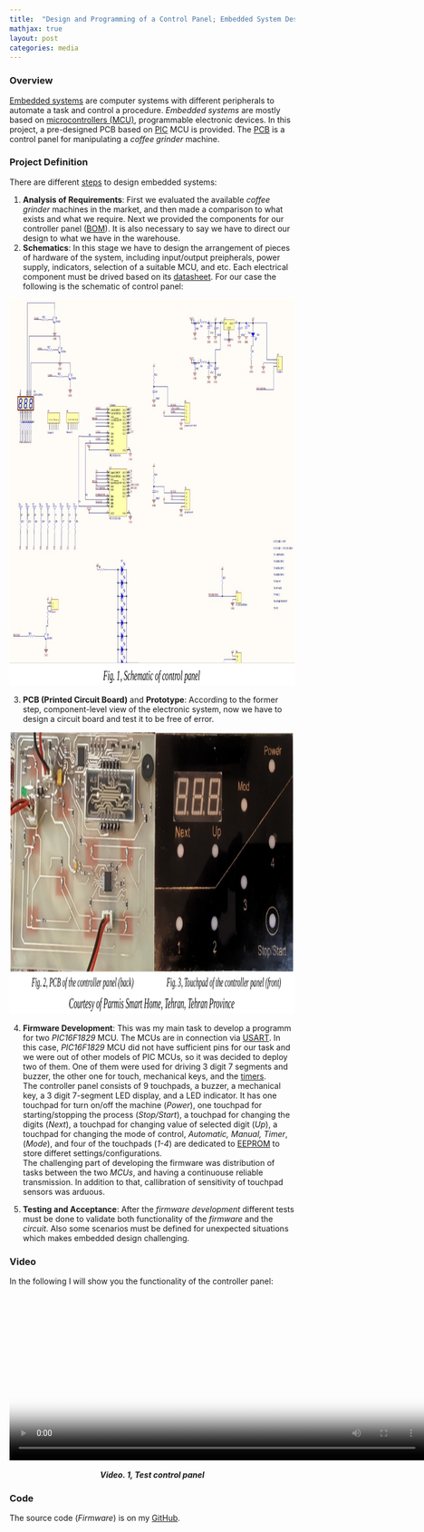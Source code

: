```yaml
---
title:  "Design and Programming of a Control Panel; Embedded System Design"
mathjax: true
layout: post
categories: media
---
```


### Overview

[Embedded systems](https://en.wikipedia.org/wiki/Embedded_system) are computer systems with different peripherals to automate a task and control a procedure. _Embedded systems_ are mostly based on [microcontrollers (MCU)](https://en.wikipedia.org/wiki/Microcontroller), programmable electronic devices. In this project, a pre-designed PCB based on [PIC](https://en.wikipedia.org/wiki/PIC_microcontrollers) MCU is provided. The [PCB](https://en.wikipedia.org/wiki/Printed_circuit_board) is a control panel for manipulating a _coffee grinder_ machine.

### Project Definition

There are different [steps](https://resources.pcb.cadence.com/blog/2020-the-steps-for-embedded-systems-design) to design embedded systems:
1. __Analysis of Requirements__: First we evaluated the available _coffee grinder_ machines in the market, and then made a comparison to what exists and what we require. Next we provided the components for our controller panel ([BOM](https://en.wikipedia.org/wiki/Bill_of_materials)). It is also necessary to say we have to direct our design to what we have in the warehouse.
2. __Schematics__: In this stage we have to design the arrangement of pieces of hardware of the system, including input/output preipherals, power supply, indicators, selection of a suitable MCU, and etc. Each electrical component must be drived based on its [datasheet](https://en.wikipedia.org/wiki/Datasheet). For our case the following is the schematic of control panel:

<p style="text-align:center;">
    <img width="981" height="682" src="/img/embedded_design/coffee_grinder_schematic.png" alt="schematic">
</p>

3. __PCB (Printed Circuit Board)__ and __Prototype__: According to the former step, component-level view of the electronic system, now we have to design a circuit board and test it to be free of error.

<p style="text-align:center;">
    <img width="1140" height="498" src="/img/embedded_design/controller_panel.png" alt="panel">
</p>

4. __Firmware Development__: This was my main task to develop a programm for two _PIC16F1829_ MCU. The MCUs are in connection via [USART](https://en.wikipedia.org/wiki/Universal_asynchronous_receiver-transmitter). In this case, _PIC16F1829_ MCU did not have sufficient pins for our task and we were out of other models of PIC MCUs, so it was decided to deploy two of them. One of them were used for driving 3 digit 7 segments and buzzer, the other one for touch, mechanical keys, and the [timers](https://www.microchip.com/en-us/products/microcontrollers-and-microprocessors/8-bit-mcus/core-independent-and-analog-peripherals/timer-peripheral). <br>
The controller panel consists of 9 touchpads, a buzzer, a mechanical key, a 3 digit 7-segment LED display, and a LED indicator. It has one touchpad for turn on/off the machine (_Power_), one touchpad for starting/stopping the process (_Stop/Start_), a touchpad for changing the digits (_Next_), a touchpad for changing value of selected digit (_Up_), a touchpad for changing the mode of control, _Automatic, Manual, Timer_, (_Mode_), and four of the touchpads (_1-4_) are dedicated to [EEPROM](https://en.wikipedia.org/wiki/EEPROM) to store differet settings/configurations. <br>
The challenging part of developing the firmware was distribution of tasks between the two _MCUs_, and having a continuouse reliable transmission. In addition to that, callibration of sensitivity of touchpad sensors was arduous.

5. __Testing and Acceptance__: After the _firmware development_ different tests must be done to validate both functionality of the _firmware_ and the _circuit_. Also some scenarios must be defined for unexpected situations which makes embedded design challenging.

### Video

In the following I will show you the functionality of the controller panel:

<p style="text-align:center;">
   <video width="733" height="294" poster="/img/embedded_design/control_panel_poster.png" controls>
      <source src="/videos/embedded_design/controller_panel.mp4" type="video/mp4">
      Your browser does not support the video tag.
      <p style="text-align:center;">
        <b> <i> Video. 1, Test control panel </i> </b>
      </p>
   </video>
</p>


### Code

The source code (_Firmware_) is on my [GitHub](https://github.com/Hamid-Manouchehri/embedded_control_panel).


